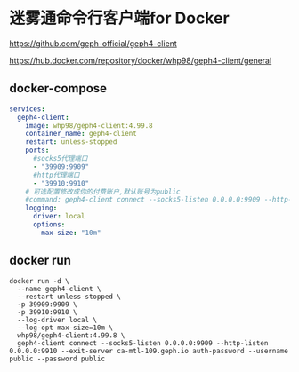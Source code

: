 # 迷雾通命令行客户端for Docker

https://github.com/geph-official/geph4-client


https://hub.docker.com/repository/docker/whp98/geph4-client/general

## docker-compose

```yaml
services:
  geph4-client:
    image: whp98/geph4-client:4.99.8
    container_name: geph4-client
    restart: unless-stopped
    ports:
      #socks5代理端口
      - "39909:9909"
      #http代理端口
      - "39910:9910"
    # 可选配置修改成你的付费账户,默认账号为public
    #command: geph4-client connect --socks5-listen 0.0.0.0:9909 --http-listen 0.0.0.0:9910 --exit-server ca-mtl-109.geph.io auth-password --username public --password public
    logging:
      driver: local
      options:
        max-size: "10m"
```
## docker run

```shell
docker run -d \
  --name geph4-client \
  --restart unless-stopped \
  -p 39909:9909 \
  -p 39910:9910 \
  --log-driver local \
  --log-opt max-size=10m \
  whp98/geph4-client:4.99.8 \
  geph4-client connect --socks5-listen 0.0.0.0:9909 --http-listen 0.0.0.0:9910 --exit-server ca-mtl-109.geph.io auth-password --username public --password public
```
